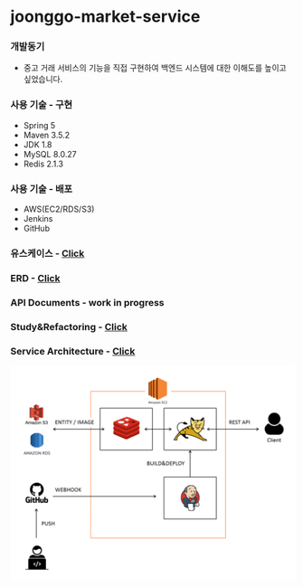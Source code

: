# joonggo-market-service

### 개발동기

- 중고 거래 서비스의 기능을 직접 구현하여 백엔드 시스템에 대한 이해도를 높이고 싶었습니다.

### 사용 기술 - 구현
- Spring 5
- Maven 3.5.2
- JDK 1.8
- MySQL 8.0.27
- Redis 2.1.3

### 사용 기술 - 배포
- AWS(EC2/RDS/S3)
- Jenkins
- GitHub

### 유스케이스 - [Click](https://github.com/chan-gon/joonggo-market-service/wiki/Use-Case)

### ERD - [Click](https://github.com/chan-gon/joonggo-market-service/wiki/ERD)

### API Documents - work in progress

### Study&Refactoring - [Click](https://github.com/chan-gon/joonggo-market-service/wiki/Study-&-Refactoring)

### Service Architecture - [Click](https://github.com/chan-gon/joonggo-market-service/wiki/Service-Architecture)

![서버 구조](src/main/webapp/resources/images/server-architecture.png)